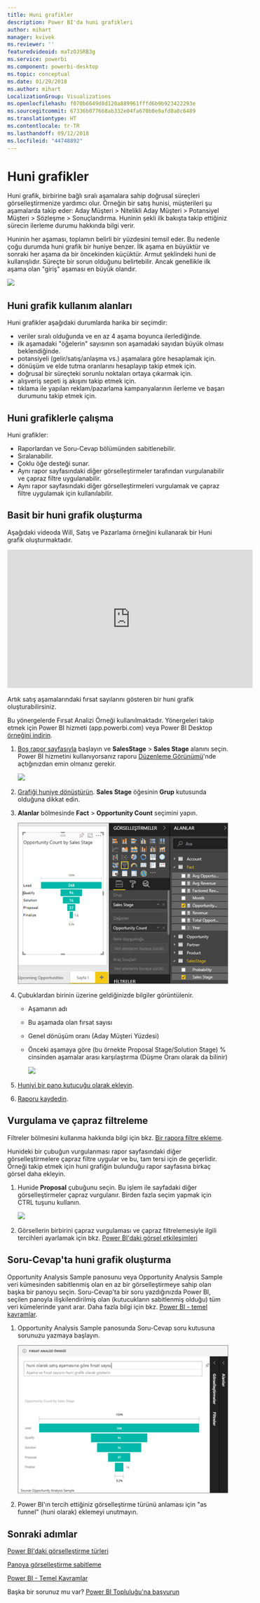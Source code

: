 ```yaml
---
title: Huni grafikler
description: Power BI'da huni grafikleri
author: mihart
manager: kvivek
ms.reviewer: ''
featuredvideoid: maTzOJSRB3g
ms.service: powerbi
ms.component: powerbi-desktop
ms.topic: conceptual
ms.date: 01/29/2018
ms.author: mihart
LocalizationGroup: Visualizations
ms.openlocfilehash: f070b6649d8d120a889961fffd6b9b923422293e
ms.sourcegitcommit: 67336b077668ab332e04fa670b0e9afd0a0c6489
ms.translationtype: HT
ms.contentlocale: tr-TR
ms.lasthandoff: 09/12/2018
ms.locfileid: "44748892"
---
```

# <a name="funnel-charts"></a>Huni grafikler
Huni grafik, birbirine bağlı sıralı aşamalara sahip doğrusal süreçleri görselleştirmenize yardımcı olur. Örneğin bir satış hunisi, müşterileri şu aşamalarda takip eder: Aday Müşteri \> Nitelikli Aday Müşteri \> Potansiyel Müşteri \> Sözleşme \> Sonuçlandırma.  Huninin şekli ilk bakışta takip ettiğiniz sürecin ilerleme durumu hakkında bilgi verir.

Huninin her aşaması, toplamın belirli bir yüzdesini temsil eder. Bu nedenle çoğu durumda huni grafik bir huniye benzer. İlk aşama en büyüktür ve sonraki her aşama da bir öncekinden küçüktür.  Armut şeklindeki huni de kullanışlıdır. Süreçte bir sorun olduğunu belirtebilir.  Ancak genellikle ilk aşama olan "giriş" aşaması en büyük olandır.

![](media/power-bi-visualization-funnel-charts/funnelplain.png)

## <a name="when-to-use-a-funnel-chart"></a>Huni grafik kullanım alanları
Huni grafikler aşağıdaki durumlarda harika bir seçimdir:

* veriler sıralı olduğunda ve en az 4 aşama boyunca ilerlediğinde.
* ilk aşamadaki "öğelerin" sayısının son aşamadaki sayıdan büyük olması beklendiğinde.
* potansiyeli (gelir/satış/anlaşma vs.) aşamalara göre hesaplamak için.
* dönüşüm ve elde tutma oranlarını hesaplayıp takip etmek için.
* doğrusal bir süreçteki sorunlu noktaları ortaya çıkarmak için.
* alışveriş sepeti iş akışını takip etmek için.
* tıklama ile yapılan reklam/pazarlama kampanyalarının ilerleme ve başarı durumunu takip etmek için.

## <a name="working-with-funnel-charts"></a>Huni grafiklerle çalışma
Huni grafikler:

* Raporlardan ve Soru-Cevap bölümünden sabitlenebilir.
* Sıralanabilir.
* Çoklu öğe desteği sunar.
* Aynı rapor sayfasındaki diğer görselleştirmeler tarafından vurgulanabilir ve çapraz filtre uygulanabilir.
* Aynı rapor sayfasındaki diğer görselleştirmeleri vurgulamak ve çapraz filtre uygulamak için kullanılabilir.

## <a name="create-a-basic-funnel-chart"></a>Basit bir huni grafik oluşturma
Aşağıdaki videoda Will, Satış ve Pazarlama örneğini kullanarak bir Huni grafik oluşturmaktadır.

<iframe width="560" height="315" src="https://www.youtube.com/embed/qKRZPBnaUXM" frameborder="0" allow="autoplay; encrypted-media" allowfullscreen></iframe>


Artık satış aşamalarındaki fırsat sayılarını gösteren bir huni grafik oluşturabilirsiniz.

Bu yönergelerde Fırsat Analizi Örneği kullanılmaktadır. Yönergeleri takip etmek için Power BI hizmeti (app.powerbi.com) veya Power BI Desktop [örneğini indirin](../sample-datasets.md).   

1. [Boş rapor sayfasıyla](../power-bi-report-add-page.md) başlayın ve **SalesStage** \> **Sales Stage** alanını seçin. Power BI hizmetini kullanıyorsanız raporu [Düzenleme Görünümü](../service-interact-with-a-report-in-editing-view.md)'nde açtığınızdan emin olmanız gerekir.
   
    ![](media/power-bi-visualization-funnel-charts/funnelselectfield_new.png)
2. [Grafiği huniye dönüştürün](power-bi-report-change-visualization-type.md). **Sales Stage** öğesinin **Grup** kutusunda olduğuna dikkat edin. 
3. **Alanlar** bölmesinde **Fact** \> **Opportunity Count** seçimini yapın.
   
    ![](media/power-bi-visualization-funnel-charts/power-bi-funnel.png)
4. Çubuklardan birinin üzerine geldiğinizde bilgiler görüntülenir.
   
   * Aşamanın adı
   * Bu aşamada olan fırsat sayısı
   * Genel dönüşüm oranı (Aday Müşteri Yüzdesi) 
   * Önceki aşamaya göre (bu örnekte Proposal Stage/Solution Stage) % cinsinden aşamalar arası karşılaştırma (Düşme Oranı olarak da bilinir)
     
     ![](media/power-bi-visualization-funnel-charts/funnelhover_new.png)
5. [Huniyi bir pano kutucuğu olarak ekleyin](../service-dashboard-tiles.md). 
6. [Raporu kaydedin](../service-report-save.md).

## <a name="highlighting-and-cross-filtering"></a>Vurgulama ve çapraz filtreleme
Filtreler bölmesini kullanma hakkında bilgi için bkz. [Bir rapora filtre ekleme](../power-bi-report-add-filter.md).

Hunideki bir çubuğun vurgulanması rapor sayfasındaki diğer görselleştirmelere çapraz filtre uygular ve bu, tam tersi için de geçerlidir. Örneği takip etmek için huni grafiğin bulunduğu rapor sayfasına birkaç görsel daha ekleyin.

1. Hunide **Proposal** çubuğunu seçin. Bu işlem ile sayfadaki diğer görselleştirmeler çapraz vurgulanır. Birden fazla seçim yapmak için CTRL tuşunu kullanın.
   
   ![](media/power-bi-visualization-funnel-charts/funnelchartnoowl.gif)
2. Görsellerin birbirini çapraz vurgulaması ve çapraz filtrelemesiyle ilgili tercihleri ayarlamak için bkz. [Power BI'daki görsel etkileşimleri](../service-reports-visual-interactions.md)

## <a name="create-a-funnel-chart-in-qa"></a>Soru-Cevap'ta huni grafik oluşturma
Opportunity Analysis Sample panosunu veya Opportunity Analysis Sample veri kümesinden sabitlenmiş olan en az bir görselleştirmeye sahip olan başka bir panoyu seçin.  Soru-Cevap'ta bir soru yazdığınızda Power BI, seçilen panoyla ilişkilendirilmiş olan (kutucukların sabitlenmiş olduğu) tüm veri kümelerinde yanıt arar. Daha fazla bilgi için bkz. [Power BI - temel kavramlar](../service-basic-concepts.md).

1. Opportunity Analysis Sample panosunda Soru-Cevap soru kutusuna sorunuzu yazmaya başlayın.
   
   ![](media/power-bi-visualization-funnel-charts/funnelfromqna_new.png)
   
2. Power BI'ın tercih ettiğiniz görselleştirme türünü anlaması için "as funnel" (huni olarak) eklemeyi unutmayın.

## <a name="next-steps"></a>Sonraki adımlar
[Power BI'daki görselleştirme türleri](power-bi-visualization-types-for-reports-and-q-and-a.md)

[Panoya görselleştirme sabitleme](../service-dashboard-pin-tile-from-report.md)

[Power BI - Temel Kavramlar](../service-basic-concepts.md)

Başka bir sorunuz mu var? [Power BI Topluluğu'na başvurun](http://community.powerbi.com/)

